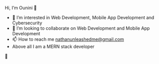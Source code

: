  Hi, I’m Ounini 👋
- 👀 I’m interested in Web Development, Mobile App Development and Cybersecurity
- 💞️ I’m looking to collaborate on Web Development and Mobile App Development
- 📫 How to reach me nathanunleashedme@gmail.com
-  Above all I am a MERN stack developer




👋
<!---
Ounini/Ounini is a ✨ special ✨ repository because its `README.md` (this file) appears on your GitHub profile.
You can click the Preview link to take a look at your changes.
--->
